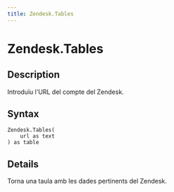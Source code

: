 ```yaml
---
title: Zendesk.Tables
---
```


# Zendesk.Tables


## Description

Introduïu l&#39;URL del compte del Zendesk.


## Syntax

```powerquery
Zendesk.Tables(
    url as text
) as table
```


## Details

Torna una taula amb les dades pertinents del Zendesk.


